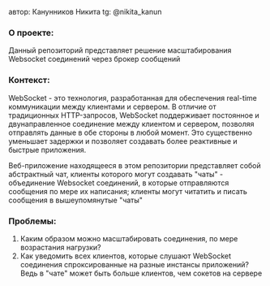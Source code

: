 автор: Канунников Никита
tg: @nikita_kanun

### О проекте:
Данный репозиторий представляет решение масштабирования Websocket
соединений через брокер сообщений

### Контекст:
WebSocket - это технология, разработанная для обеспечения
real-time коммуникации между клиентами и сервером. В отличие
от традиционных HTTP-запросов, WebSocket поддерживает постоянное
и двунаправленное соединение между клиентом и сервером, позволяя
отправлять данные в обе стороны в любой момент. Это существенно 
уменьшает задержки и позволяет создавать более реактивные и быстрые
приложения.

Веб-приложение находящееся в этом репозитории представляет собой
абстрактный чат, клиенты которого могут создавать "чаты" - объединение 
Websocket соединений, в которые отправляются сообщения по мере их 
написания; клиенты могут читатить и писать сообщения в вышеупомянутые
"чаты"

### Проблемы:
1) Каким образом можно масштабировать соединения, по мере возрастания нагрузки?
2) Как уведомить всех клиентов, которые слушают WebSocket соединения 
   спроксированные на разные инстансы приложений? Ведь в "чате" может быть 
   больше клиентов, чем сокетов на сервере

